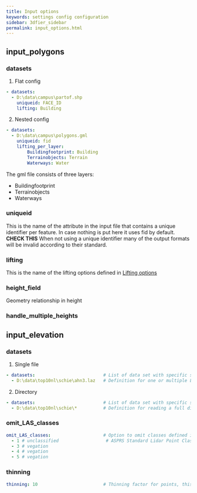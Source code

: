 ```yaml
---
title: Input options
keywords: settings config configuration
sidebar: 3dfier_sidebar
permalink: input_options.html
---
```


## input_polygons
### datasets
1. Flat config
~~~ yaml
- datasets:
  - D:\data\campus\partof.shp
	uniqueid: FACE_ID
	lifting: Building
~~~

2. Nested config
~~~ yaml
- datasets:
  - D:\data\campus\polygons.gml
	uniqueid: fid
	lifting_per_layer:
		Buildingfootprint: Building
		Terrainobjects: Terrain
		Waterways: Water
~~~

The gml file consists of three layers:
- Buildingfootprint
- Terrainobjects
- Waterways

### uniqueid
This is the name of the attribute in the input file that contains a unique identifier per feature. In case nothing is put here it uses fid by default. **CHECK THIS**
When not using a unique identifier many of the output formats will be invalid according to their standard.
### lifting
This is the name of the lifting options defined in [Lifting options]({{site.baseurl}}/lifting_options)
### height_field
Geometry relationship in height

### handle_multiple_heights

## input_elevation
### datasets
1. Single file
~~~ yaml
- datasets:                          # List of data set with specific settings
  - D:\data\top10nl\schie\ahn3.laz   # Definition for one or multiple LAS/LAZ files using the same parameters
~~~
2. Directory
~~~ yaml
- datasets:                          # List of data set with specific settings
  - D:\data\top10nl\schie\*          # Definition for reading a full directory with LAS/LAZ files using the same parameters
~~~

### omit_LAS_classes
~~~ yaml
omit_LAS_classes:                    # Option to omit classes defined in the LAS/LAZ files
  - 1 # unclassified                  # ASPRS Standard Lidar Point Classes classification value
  - 3 # vegation
  - 4 # vegation
  - 5 # vegation 
~~~

### thinning
~~~ yaml
thinning: 10                         # Thinning factor for points, this is the amount of points skipped during read, a value of 10 would result in points 1, 11, 21, 31 beeing used
~~~